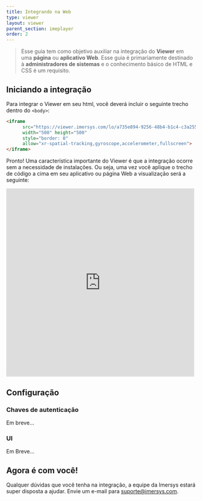 ```yaml
---
title: Integrando na Web
type: viewer
layout: viewer
parent_section: imeplayer
order: 2
---
```


> Esse guia tem como objetivo auxiliar na integração do **Viewer**  em uma **página** ou **aplicativo Web**. Esse guia é primariamente destinado à **administradores de sistemas** e o conhecimento básico de HTML e CSS é um requisito.


## Iniciando a integração

Para integrar o Viewer em seu html, você deverá incluir o seguinte trecho dentro do `<body>`:

```html
<iframe
      src="https://viewer.imersys.com/lo/a735e894-9256-48b4-b1c4-c3a2550e975c"
      width="500" height="500"
      style="border: 0"
      allow="xr-spatial-tracking,gyroscope,accelerometer,fullscreen">
</iframe>
```


Pronto! Uma característica importante do Viewer é que a integração ocorre sem a necessidade de instalações. Ou seja, uma vez você aplique o trecho de código a cima em seu aplicativo ou página Web a visualização será a seguinte:

<iframe
      src="https://viewer.imersys.com/lo/a735e894-9256-48b4-b1c4-c3a2550e975c"
      width="500" height="500"
      style="border: 0"
      allow="xr-spatial-tracking,gyroscope,accelerometer,fullscreen">
</iframe>

## Configuração

### Chaves de autenticação

Em breve...

### UI

Em Breve...


## Agora é com você!

Qualquer dúvidas que você tenha na integração, a equipe da Imersys estará super disposta a ajudar. Envie um e-mail para suporte@imersys.com.